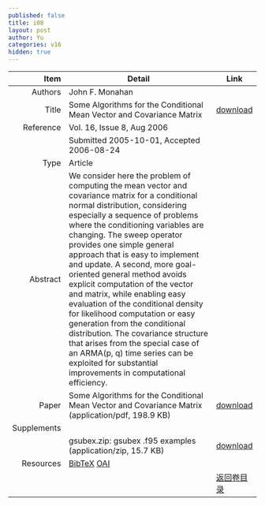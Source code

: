 ```yaml
---
published: false
title: i08
layout: post
author: Yu
categories: v16
hidden: true
---
```


| Item | Detail | Link |
|---:|---|---|
| Authors | John F. Monahan| |
| Title |Some Algorithms for the Conditional Mean Vector and Covariance Matrix | [download](http://www.jstatsoft.org/v16/i08/paper) |
| Reference |Vol. 16, Issue 8, Aug 2006 | |
| | Submitted 2005-10-01, Accepted 2006-08-24| | 
| Type | Article| |
| Abstract | We consider here the problem of computing the mean vector and covariance matrix for a conditional normal distribution, considering especially a sequence of problems where the conditioning variables are changing. The sweep operator provides one simple general approach that is easy to implement and update. A second, more goal-oriented general method avoids explicit computation of the vector and matrix, while enabling easy evaluation of the conditional density for likelihood computation or easy generation from the conditional distribution. The covariance structure that arises from the special case of an ARMA(p, q) time series can be exploited for substantial improvements in computational efficiency.| |
| Paper | Some Algorithms for the Conditional Mean Vector and Covariance Matrix  (application/pdf, 198.9 KB)| [download](http://www.jstatsoft.org/v16/i08/paper) |
| Supplements | | |
| |gsubex.zip: gsubex .f95 examples  (application/zip, 15.7 KB)|  [download](http://www.jstatsoft.org/v16/i08/supp/1) |
| Resources | [BibTeX](http://www.jstatsoft.org/v16/i08/bibtex) [OAI](http://www.jstatsoft.org/oai?verb=GetRecord&identifier=oai.jstatsoft/v16/i08&prefix=oai_dc)| |
| |  | [返回卷目录]({{site.baseurl}}/volume/v16.html) |